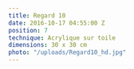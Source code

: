 ```yaml
---
title: Regard 10
date: 2016-10-17 04:55:00 Z
position: 7
technique: Acrylique sur toile
dimensions: 30 x 30 cm
photo: "/uploads/Regard10_hd.jpg"
---
```


